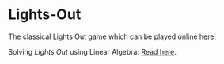 # Lights-Out

The classical Lights Out game which can be played online [here](https://ojaswy.github.io/Lights-Out/).

Solving *Lights Out* using Linear Algebra: [Read here](http://cau.ac.kr/~mhhgtx/courses/LinearAlgebra/references/MadsenLightsOut.pdf).


